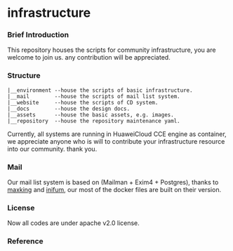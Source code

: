 # infrastructure

### Brief Introduction

This repository houses the scripts for community infrastructure, you are welcome to join us. any contribution will be appreciated.

### Structure
```
|__environment --house the scripts of basic infrastructure. 
|__mail        --house the scripts of mail list system.
|__website     --house the scripts of CD system.
|__docs        --house the design docs.
|__assets      --house the basic assets, e.g. images.
|__repository  --house the repository maintenance yaml.
```


Currently, all systems are running in HuaweiCloud CCE engine as container, we appreciate anyone who is will to contribute your infrastructure resource into our community. thank you.

### Mail

Our mail list system is based on (Mailman + Exim4 + Postgres), thanks to [maxking](https://github.com/maxking/docker-mailman)
and [inifum](https://github.com/infinum/exim4-docker), our most of the docker files are built on their version.

### License

Now all codes are under apache v2.0 license.

### Reference
